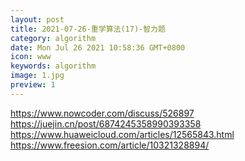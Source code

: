 ```yaml
---
layout: post
title: 2021-07-26-重学算法(17)-智力题
category: algorithm
date: Mon Jul 26 2021 10:58:36 GMT+0800
icon: www
keywords: algorithm
image: 1.jpg
preview: 1
---
```

https://www.nowcoder.com/discuss/526897
https://juejin.cn/post/6874245358990393358
https://www.huaweicloud.com/articles/12565843.html
https://www.freesion.com/article/10321328894/



